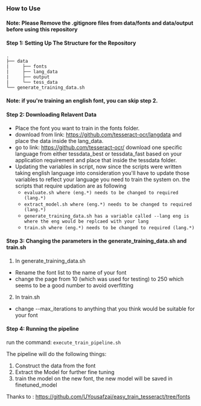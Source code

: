 ### How to Use

#### Note: Please Remove the .gitignore files from data/fonts and data/output before using this repository

#### Step 1: Setting Up The Structure for the Repository

    .
    ├── data
    |     ├── fonts
    |     ├── lang_data
    |     ├── output
    |     └── tess_data
    └── generate_training_data.sh
  
  
#### Note: if you're training an english font, you can skip step 2.

#### Step 2: Downloading Relavent Data
- Place the font you want to train in the fonts folder.
- download from link: https://github.com/tesseract-ocr/langdata and place the data inside the lang_data.
- go to link: https://github.com/tesseract-ocr/ download one specific language from either tessdata_best or tessdata_fast based on your application requirement and place that inside the tessdata folder.
- Updating the variables in script, now since the scripts were written taking english language into consideration you'll have to update those variables to reflect
your language you need to train the system on. the scripts that require updation are as following
    - `evaluate.sh where (eng.*) needs to be changed to required (lang.*)`
    - `extract_model.sh where (eng.*) needs to be changed to required (lang.*)`
    - `generate_training_data.sh has a variable called --lang eng is where the eng would be replcaed with your lang`
    - `train.sh where (eng.*) needs to be changed to required (lang.*)`

#### Step 3: Changing the parameters in the generate_training_data.sh and train.sh
1. In generate_training_data.sh
- Rename the font list to the name of your font
- change the page from 10 (which was used for testing) to 250 which seems to be a good number to avoid overfitting
2. In train.sh
- change --max_iterations to anything that you think would be suitable for your font

#### Step 4: Running the pipeline
run the command: `execute_train_pipeline.sh`

The pipeline will do the following things:
1. Construct the data from the font
2. Extract the Model for further fine tuning
3. train the model on the new font, the new model will be saved in finetuned_model

Thanks to : https://github.com/UYousafzai/easy_train_tesseract/tree/fonts
